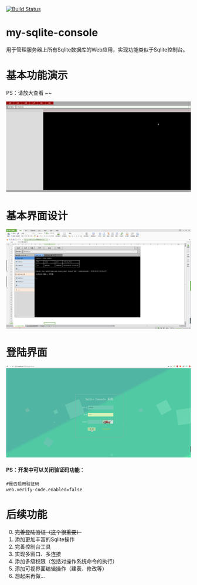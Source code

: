 [![Build Status](https://travis-ci.org/petterobam/my-sqlite-console.svg?branch=master)](https://travis-ci.org/petterobam/my-sqlite-console)

# my-sqlite-console
用于管理服务器上所有Sqlite数据库的Web应用，实现功能类似于Sqlite控制台。

# 基本功能演示
PS：请放大查看 ~~

![my-sqlite-console-show](doc/images/my-sqlite-console-show.gif)

# 基本界面设计
![my-sqlite-console-design](doc/images/my-sqlite-console-design.png)

# 登陆界面
![my-sqlite-console-login](doc/images/my-sqlite-console-login.gif)
#### PS：开发中可以关闭验证码功能：
```
#是否启用验证码
web.verify-code.enabled=false
```

# 后续功能
0. ~~完善登陆验证（这个很重要）~~
1. 添加更加丰富的Sqlite操作
2. 完善控制台工具
3. 实现多窗口、多连接
4. 添加多级权限（包括对操作系统命令的执行）
5. 添加可视界面编辑操作（建表、修改等）
6. 想起来再做...
